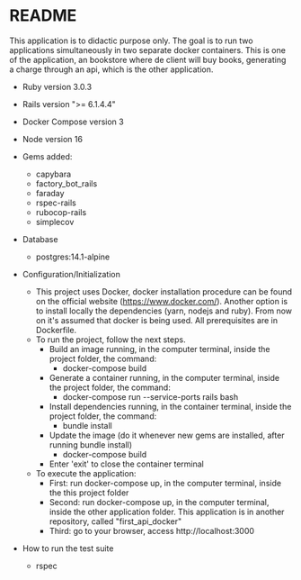 # README

This application is to didactic purpose only. The goal is to run two applications simultaneously in two separate docker containers. This is one of the application, an bookstore where de client will buy books, generating a charge through an api, which is the other application.

* Ruby version 3.0.3
* Rails version ">= 6.1.4.4"
* Docker Compose version 3
* Node version 16

* Gems added:
  - capybara
  - factory_bot_rails
  - faraday
  - rspec-rails
  - rubocop-rails
  - simplecov

* Database
  - postgres:14.1-alpine

* Configuration/Initialization
  - This project uses Docker, docker installation procedure can be found on the official website (https://www.docker.com/). Another option is to install locally the dependencies (yarn, nodejs and ruby). From now on it's assumed that docker is being used. All prerequisites are in Dockerfile.
  - To run the project, follow the next steps.
    - Build an image running, in the computer terminal, inside the project folder, the command:
      - docker-compose build
    - Generate a container running, in the computer terminal, inside the project folder, the command:
      - docker-compose run --service-ports rails bash
    - Install dependencies running, in the container terminal, inside the project folder, the command:
      - bundle install
    - Update the image (do it whenever new gems are installed, after running bundle install)
      - docker-compose build
    - Enter 'exit' to close the container terminal
  - To execute the application:
    - First: run docker-compose up, in the computer terminal, inside the this project folder
    - Second: run docker-compose up, in the computer terminal, inside the other application folder. This application is in another repository, called "first_api_docker"
    - Third: go to your browser, access http://localhost:3000

* How to run the test suite
  - rspec
